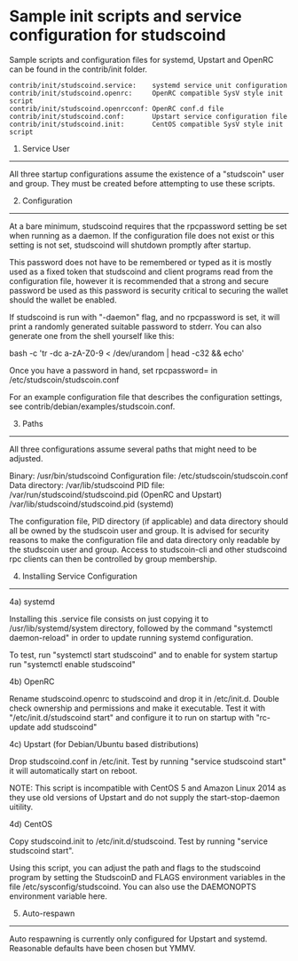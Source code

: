 Sample init scripts and service configuration for studscoind
==========================================================

Sample scripts and configuration files for systemd, Upstart and OpenRC
can be found in the contrib/init folder.

    contrib/init/studscoind.service:    systemd service unit configuration
    contrib/init/studscoind.openrc:     OpenRC compatible SysV style init script
    contrib/init/studscoind.openrcconf: OpenRC conf.d file
    contrib/init/studscoind.conf:       Upstart service configuration file
    contrib/init/studscoind.init:       CentOS compatible SysV style init script

1. Service User
---------------------------------

All three startup configurations assume the existence of a "studscoin" user
and group.  They must be created before attempting to use these scripts.

2. Configuration
---------------------------------

At a bare minimum, studscoind requires that the rpcpassword setting be set
when running as a daemon.  If the configuration file does not exist or this
setting is not set, studscoind will shutdown promptly after startup.

This password does not have to be remembered or typed as it is mostly used
as a fixed token that studscoind and client programs read from the configuration
file, however it is recommended that a strong and secure password be used
as this password is security critical to securing the wallet should the
wallet be enabled.

If studscoind is run with "-daemon" flag, and no rpcpassword is set, it will
print a randomly generated suitable password to stderr.  You can also
generate one from the shell yourself like this:

bash -c 'tr -dc a-zA-Z0-9 < /dev/urandom | head -c32 && echo'

Once you have a password in hand, set rpcpassword= in /etc/studscoin/studscoin.conf

For an example configuration file that describes the configuration settings,
see contrib/debian/examples/studscoin.conf.

3. Paths
---------------------------------

All three configurations assume several paths that might need to be adjusted.

Binary:              /usr/bin/studscoind
Configuration file:  /etc/studscoin/studscoin.conf
Data directory:      /var/lib/studscoind
PID file:            /var/run/studscoind/studscoind.pid (OpenRC and Upstart)
                     /var/lib/studscoind/studscoind.pid (systemd)

The configuration file, PID directory (if applicable) and data directory
should all be owned by the studscoin user and group.  It is advised for security
reasons to make the configuration file and data directory only readable by the
studscoin user and group.  Access to studscoin-cli and other studscoind rpc clients
can then be controlled by group membership.

4. Installing Service Configuration
-----------------------------------

4a) systemd

Installing this .service file consists on just copying it to
/usr/lib/systemd/system directory, followed by the command
"systemctl daemon-reload" in order to update running systemd configuration.

To test, run "systemctl start studscoind" and to enable for system startup run
"systemctl enable studscoind"

4b) OpenRC

Rename studscoind.openrc to studscoind and drop it in /etc/init.d.  Double
check ownership and permissions and make it executable.  Test it with
"/etc/init.d/studscoind start" and configure it to run on startup with
"rc-update add studscoind"

4c) Upstart (for Debian/Ubuntu based distributions)

Drop studscoind.conf in /etc/init.  Test by running "service studscoind start"
it will automatically start on reboot.

NOTE: This script is incompatible with CentOS 5 and Amazon Linux 2014 as they
use old versions of Upstart and do not supply the start-stop-daemon uitility.

4d) CentOS

Copy studscoind.init to /etc/init.d/studscoind. Test by running "service studscoind start".

Using this script, you can adjust the path and flags to the studscoind program by
setting the StudscoinD and FLAGS environment variables in the file
/etc/sysconfig/studscoind. You can also use the DAEMONOPTS environment variable here.

5. Auto-respawn
-----------------------------------

Auto respawning is currently only configured for Upstart and systemd.
Reasonable defaults have been chosen but YMMV.
